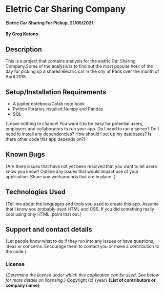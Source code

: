 # Eletric Car Sharing Company 
#### Eletric Car Sharing For Pickup, 21/05/2021
#### By **Greg Katono**
## Description
This is a project that contains analysis for the eletric Car Sharing Company.Some of the analysis is to find out the most popular hour of the day for picking up a shared electric car in the city of Paris over the month of April 2018.
## Setup/Installation Requirements
* A jupiter notebook/Colab note book
* Python libraries installed:Numpy and Pandas
* SQL

{Leave nothing to chance! You want it to be easy for potential users, employers and collaborators to run your app. Do I need to run a server? Do I need to install any dependencies? How should I set up my databases? Is there other code this app depends on?}
## Known Bugs
{Are there issues that have not yet been resolved that you want to let users know you know? Outline any issues that would impact use of your application. Share any workarounds that are in place. }
## Technologies Used
{Tell me about the languages and tools you used to create this app. Assume that I know you probably used HTML and CSS. If you did something really cool using only HTML, point that out.}
## Support and contact details
{Let people know what to do if they run into any issues or have questions, ideas or concerns.  Encourage them to contact you or make a contribution to the code.}
### License
*{Determine the license under which this application can be used.  See below for more details on licensing.}*
Copyright (c) {year} **{List of contributors or company name}**
  